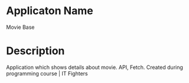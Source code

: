 # Applicaton Name

Movie Base

# Description

Application which shows details about movie. API, Fetch. 
Created during programming course | IT Fighters


